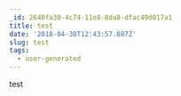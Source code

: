 ```yaml
---
_id: 2640fa30-4c74-11e8-8da8-dfac49d017a1
title: test
date: '2018-04-30T12:43:57.887Z'
slug: test
tags:
  - user-generated
---
```

test

